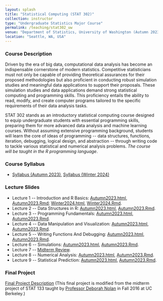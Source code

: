 ```yaml
---
layout: splash
title: "Statistical Computing (STAT 302)"
collection: instructor
type: "Undergraduate Statistics Major Course"
permalink: /teaching/stat302_uw
venue: "Department of Statistics, University of Washington (Autumn 2023)"
location: "Seattle, WA, USA"
---
```


<p></p>

### Course Description

Driven by the era of big data, computational data analysis has become an indispensable cornerstone of modern statistics. Competitive statisticians must not only be capable of providing theoretical assurances for their proposed methodologies but also proficient in conducting robust simulation studies and meaningful data applications to support their proposals. These simulation studies and data applications demand strong statistical computing and programming skills. This proficiency entails the ability to read, modify, and create computer programs tailored to the specific requirements of their data analysis tasks.
	
 STAT 302 stands as an introductory statistical computing course designed to equip undergraduate students with essential programming skills, preparing them for more advanced data analysis and machine learning courses. Without assuming extensive programming background, students will learn the core of ideas of programming -- data structures, functions, iteration, debugging, logical design, and abstraction -- through writing code to tackle various statistical and numerical analysis problems. _The course will be taught in the R programming language_.

### Course Syllabus

- [Syllabus (Autumn 2023)](file_stat302/Syllabus_Aut2023.pdf), [Syllabus (Winter 2024)](file_stat302/Syllabus_Win2024.pdf)

### Lecture Slides

- Lecture 1 -- Introduction and R Basics: [Autumn2023.html](file_stat302/Lectures/Lecture1_Rintro_Aut23.html), [Autumn2023.Rmd](https://raw.githubusercontent.com/zhangyk8/zhangyk8.github.io/master/_teaching/file_stat302/Lectures/Lecture1_Rintro_Aut23.Rmd); [Winter2024.html](file_stat302/Lectures/Lecture1_Rintro.html), [Winter2024.Rmd](https://raw.githubusercontent.com/zhangyk8/zhangyk8.github.io/master/_teaching/file_stat302/Lectures/Lecture1_Rintro.Rmd).
- Lecture 2 -- Data Structures in R: [Autumn2023.html](file_stat302/Lectures/Lecture2_Data_Structures_Aut23.html), [Autumn2023.Rmd](https://raw.githubusercontent.com/zhangyk8/zhangyk8.github.io/master/_teaching/file_stat302/Lectures/Lecture2_Data_Structures_Aut23.Rmd).
- Lecture 3 -- Programming Fundamentals: [Autumn2023.html](file_stat302/Lectures/Lecture3_Programming_Aut23.html), [Autumn2023.Rmd](https://raw.githubusercontent.com/zhangyk8/zhangyk8.github.io/master/_teaching/file_stat302/Lectures/Lecture3_Programming_Aut23.Rmd).
- Lecture 4 -- Data Manipulation and Visualization: [Autumn2023.html](file_stat302/Lectures/Lecture4_Data_Visualization_Aut23.html), [Autumn2023.Rmd](https://raw.githubusercontent.com/zhangyk8/zhangyk8.github.io/master/_teaching/file_stat302/Lectures/Lecture4_Data_Visualization_Aut23.Rmd).
- Lecture 5 -- Writing Functions And Debugging: [Autumn2023.html](file_stat302/Lectures/Lecture5_Function_Debug_Aut23.html), [Autumn2023.Rmd](https://raw.githubusercontent.com/zhangyk8/zhangyk8.github.io/master/_teaching/file_stat302/Lectures/Lecture5_Function_Debug_Aut23.Rmd).
- Lecture 6 -- Simulations: [Autumn2023.html](file_stat302/Lectures/Lecture6_Simulations_Aut23.html), [Autumn2023.Rmd](https://raw.githubusercontent.com/zhangyk8/zhangyk8.github.io/master/_teaching/file_stat302/Lectures/Lecture6_Simulations_Aut23.Rmd).
- Lecture 7 -- [Midterm Review](file_stat302/Lectures/Lecture7_Midterm_review_Aut23.pdf).
- Lecture 8 -- Numerical Analysis: [Autumn2023.html](file_stat302/Lectures/Lecture8_Numerical_Analysis_Aut23.html), [Autumn2023.Rmd](https://raw.githubusercontent.com/zhangyk8/zhangyk8.github.io/master/_teaching/file_stat302/Lectures/Lecture8_Numerical_Analysis_Aut23.Rmd).
- Lecture 9 -- Statistical Prediction: [Autumn2023.html](file_stat302/Lectures/Lecture9_Statistical_Prediction_Aut23.html), [Autumn2023.Rmd](https://raw.githubusercontent.com/zhangyk8/zhangyk8.github.io/master/_teaching/file_stat302/Lectures/Lecture9_Statistical_Prediction_Aut23.Rmd).

### Final Project

[Final Project Description](file_stat302/Lectures/Final_Project.pdf) (This final project is modified from the midterm project of STAT 133 taught by [Professor Deborah Nolan](https://statistics.berkeley.edu/people/deborah-nolan) in Fall 2016 at UC Berkeley.)

